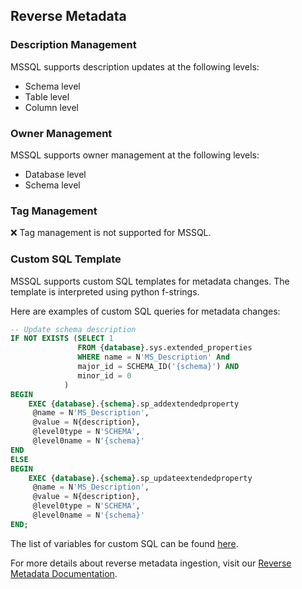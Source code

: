## Reverse Metadata

### Description Management

MSSQL supports description updates at the following levels:
- Schema level
- Table level
- Column level

### Owner Management

MSSQL supports owner management at the following levels:
- Database level
- Schema level

### Tag Management

❌ Tag management is not supported for MSSQL.

### Custom SQL Template

MSSQL supports custom SQL templates for metadata changes. The template is interpreted using python f-strings.

Here are examples of custom SQL queries for metadata changes:

```sql
-- Update schema description
IF NOT EXISTS (SELECT 1 
               FROM {database}.sys.extended_properties 
               WHERE name = N'MS_Description' And
               major_id = SCHEMA_ID('{schema}') AND 
               minor_id = 0
     		)
BEGIN
    EXEC {database}.{schema}.sp_addextendedproperty 
     @name = N'MS_Description', 
     @value = N{description}, 
     @level0type = N'SCHEMA', 
     @level0name = N'{schema}'
END
ELSE
BEGIN
    EXEC {database}.{schema}.sp_updateextendedproperty 
     @name = N'MS_Description', 
     @value = N{description}, 
     @level0type = N'SCHEMA', 
     @level0name = N'{schema}'
END;
```

The list of variables for custom SQL can be found [here](/applications/reverse-metadata#custom-sql-template).

For more details about reverse metadata ingestion, visit our [Reverse Metadata Documentation](/applications/reverse-metadata).
